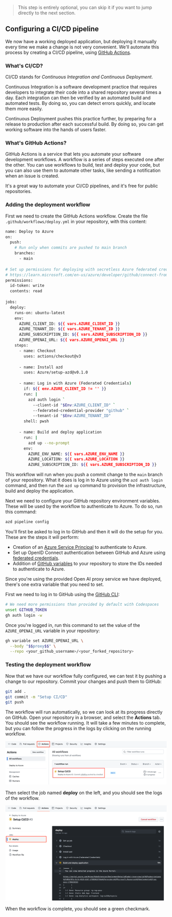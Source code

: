 <div class="info" data-title="skip notice">

> This step is entirely optional, you can skip it if you want to jump directly to the next section.

</div>

## Configuring a CI/CD pipeline

We now have a working deployed application, but deploying it manually every time we make a change is not very convenient. We'll automate this process by creating a CI/CD pipeline, using [GitHub Actions](https://github.com/features/actions).

### What's CI/CD?

CI/CD stands for *Continuous Integration and Continuous Deployment*.

Continuous Integration is a software development practice that requires developers to integrate their code into a shared repository several times a day. Each integration can then be verified by an automated build and automated tests. By doing so, you can detect errors quickly, and locate them more easily.

Continuous Deployment pushes this practice further, by preparing for a release to production after each successful build. By doing so, you can get working software into the hands of users faster.

### What's GitHub Actions?

GitHub Actions is a service that lets you automate your software development workflows. A workflow is a series of steps executed one after the other. You can use workflows to build, test and deploy your code, but you can also use them to automate other tasks, like sending a notification when an issue is created.

It's a great way to automate your CI/CD pipelines, and it's free for public repositories.

### Adding the deployment workflow

First we need to create the GitHub Actions workflow. Create the file `.github/workflows/deploy.yml` in your repository, with this content:

```bash
name: Deploy to Azure
on:
  push:
    # Run only when commits are pushed to main branch
    branches:
      - main

# Set up permissions for deploying with secretless Azure federated credentials
# https://learn.microsoft.com/en-us/azure/developer/github/connect-from-azure?tabs=azure-portal%2Clinux#set-up-azure-login-with-openid-connect-authentication
permissions:
  id-token: write
  contents: read

jobs:
  deploy:
    runs-on: ubuntu-latest
    env:
      AZURE_CLIENT_ID: ${{ vars.AZURE_CLIENT_ID }}
      AZURE_TENANT_ID: ${{ vars.AZURE_TENANT_ID }}
      AZURE_SUBSCRIPTION_ID: ${{ vars.AZURE_SUBSCRIPTION_ID }}
      AZURE_OPENAI_URL: ${{ vars.AZURE_OPENAI_URL }}
    steps:
      - name: Checkout
        uses: actions/checkout@v3

      - name: Install azd
        uses: Azure/setup-azd@v0.1.0

      - name: Log in with Azure (Federated Credentials)
        if: ${{ env.AZURE_CLIENT_ID != '' }}
        run: |
          azd auth login `
            --client-id "$Env:AZURE_CLIENT_ID" `
            --federated-credential-provider "github" `
            --tenant-id "$Env:AZURE_TENANT_ID"
        shell: pwsh

      - name: Build and deploy application
        run: |
          azd up --no-prompt
        env:
          AZURE_ENV_NAME: ${{ vars.AZURE_ENV_NAME }}
          AZURE_LOCATION: ${{ vars.AZURE_LOCATION }}
          AZURE_SUBSCRIPTION_ID: ${{ vars.AZURE_SUBSCRIPTION_ID }}
```

This workflow will run when you push a commit change to the `main` branch of your repository. What it does is log in to Azure using the `azd auth login` command, and then run the `azd up` command to provision the infrastructure, build and deploy the application.

Next we need to configure your GitHub repository environment variables. These will be used by the workflow to authenticate to Azure. To do so, run this command:

```bash
azd pipeline config
```

You'll first be asked to log in to GitHub and then it will do the setup for you. These are the steps it will perform:
- Creation of an [Azure Service Principal](https://learn.microsoft.com/entra/identity-platform/app-objects-and-service-principals?tabs=browser) to authenticate to Azure.
- Set up OpenID Connect authentication between GitHub and Azure using [federated credentials](https://docs.github.com/actions/deployment/security-hardening-your-deployments/configuring-openid-connect-in-azure).
- Addition of [GitHub variables](https://docs.github.com/actions/learn-github-actions/variables) to your repository to store the IDs needed to authenticate to Azure.

<div data-visible="$$proxy$$">

Since you're using the provided Open AI proxy service we have deployed, there's one extra variable that you need to set.

First we need to log in to GitHub using the [GitHub CLI](https://cli.github.com/):

```bash
# We need more permissions than provided by default with Codespaces
unset GITHUB_TOKEN
gh auth login -w
```

Once you're logged in, run this command to set the value of the `AZURE_OPENAI_URL` variable in your repository:

```bash
gh variable set AZURE_OPENAI_URL \
  --body "$$proxy$$" \
  --repo <your_github_username>/<your_forked_repository>
```

</div>

### Testing the deployment workflow

Now that we have our workflow fully configured, we can test it by pushing a change to our repository. Commit your changes and push them to GitHub:

```bash
git add .
git commit -m "Setup CI/CD"
git push
```

The workflow will run automatically, so we can look at its progress directly on GitHub. Open your repository in a browser, and select the **Actions** tab. You should see the workflow running. It will take a few minutes to complete, but you can follow the progress in the logs by clicking on the running workflow.

![Screenshot showing GitHub Actions workflow running](./assets/gh-actions.png)

Then select the job named **deploy** on the left, and you should see the logs of the workflow.

![Screenshot showing GitHub Actions workflow logs](./assets/gh-workflow-details.png)

When the workflow is complete, you should see a green checkmark.
